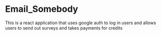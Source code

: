 # Email_Somebody
This is a react application that uses google auth to log in users and allows users to send out surveys and takes payments for credits 
